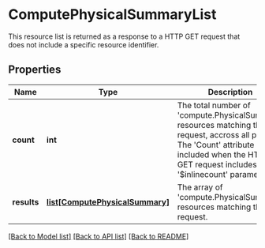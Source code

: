 # ComputePhysicalSummaryList

This resource list is returned as a response to a HTTP GET request that does not include a specific resource identifier. 
## Properties
Name | Type | Description | Notes
------------ | ------------- | ------------- | -------------
**count** | **int** | The total number of &#39;compute.PhysicalSummary&#39; resources matching the request, accross all pages. The &#39;Count&#39; attribute is included when the HTTP GET request includes the &#39;$inlinecount&#39; parameter.  | [optional] 
**results** | [**list[ComputePhysicalSummary]**](ComputePhysicalSummary.md) | The array of &#39;compute.PhysicalSummary&#39; resources matching the request. | [optional] 

[[Back to Model list]](../README.md#documentation-for-models) [[Back to API list]](../README.md#documentation-for-api-endpoints) [[Back to README]](../README.md)


